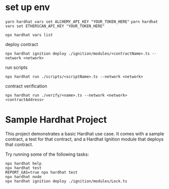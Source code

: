 # set up env

`yarn hardhat vars set ALCHEMY_API_KEY "YOUR_TOKEN_HERE"`
`yarn hardhat vars set ETHERSCAN_API_KEY "YOUR_TOKEN_HERE"`

`npx hardhat vars list`

deploy contract
```shell
npx hardhat ignition deploy ./ignition/modules/<contractName>.ts --network <network>
```

run scripts
```shell
npx hardhat run ./scripts/<scriptName>.ts --network <network>
```

contract verification
```shell
npx hardhat run ./verify/<name>.ts --network <network> <contractAddress>
```

# Sample Hardhat Project

This project demonstrates a basic Hardhat use case. It comes with a sample contract, a test for that contract, and a Hardhat Ignition module that deploys that contract.

Try running some of the following tasks:

```shell
npx hardhat help
npx hardhat test
REPORT_GAS=true npx hardhat test
npx hardhat node
npx hardhat ignition deploy ./ignition/modules/Lock.ts
```
